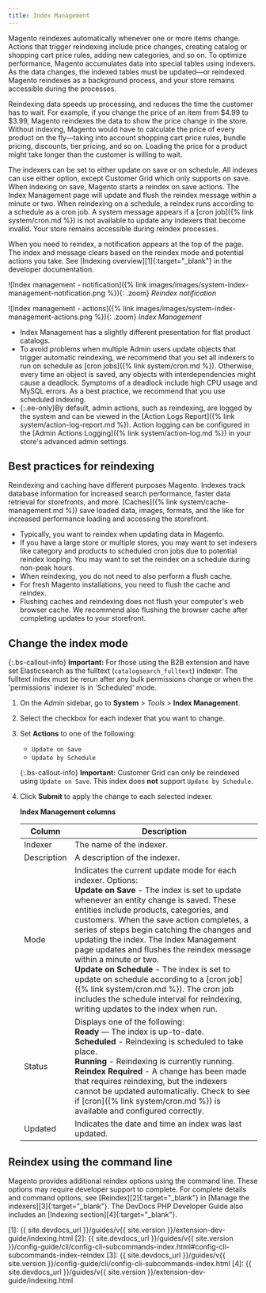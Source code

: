 ```yaml
---
title: Index Management
---
```


Magento reindexes automatically whenever one or more items change. Actions that trigger reindexing include price changes, creating catalog or shopping cart price rules, adding new categories, and so on. To optimize performance, Magento accumulates data into special tables using indexers. As the data changes, the indexed tables must be updated—or reindexed. Magento reindexes as a background process, and your store remains accessible during the processes.

Reindexing data speeds up processing, and reduces the time the customer has to wait. For example, if you change the price of an item from $4.99 to $3.99, Magento reindexes the data to show the price change in the store. Without indexing, Magento would have to calculate the price of every product on the fly—taking into account shopping cart price rules, bundle pricing, discounts, tier pricing, and so on. Loading the price for a product might take longer than the customer is willing to wait.

The indexers can be set to either update on save or on schedule. All indexes can use either option, except Customer Grid which only supports on save. When indexing on save, Magento starts a reindex on save actions. The Index Management page will update and flush the reindex message within a minute or two. When reindexing on a schedule, a reindex runs according to a schedule as a cron job. A system message appears if a [cron job]({% link system/cron.md %}) is not available to update any indexers that become invalid. Your store remains accessible during reindex processes.

When you need to reindex, a notification appears at the top of the page. The index and message clears based on the reindex mode and potential actions you take. See [Indexing overview][1]{:target="_blank"} in the developer documentation.

![Index management - notification]({% link images/images/system-index-management-notification.png %}){: .zoom}
_Reindex notification_

![Index management - actions]({% link images/images/system-index-management-actions.png %}){: .zoom}
_Index Management_

- Index Management has a slightly different presentation for flat product catalogs.
- To avoid problems when multiple Admin users update objects that trigger automatic reindexing, we recommend that you set all indexers to run on schedule as [cron jobs]({% link system/cron.md %}). Otherwise, every time an object is saved, any objects with interdependencies might cause a deadlock. Symptoms of a deadlock include high CPU usage and MySQL errors. As a best practice, we recommend that you use scheduled indexing.
- {:.ee-only}By default, admin actions, such as reindexing, are logged by the system and can be viewed in the [Action Logs Report]({% link system/action-log-report.md %}). Action logging can be configured in the [Admin Actions Logging]({% link system/action-log.md %}) in your store's advanced admin settings.

## Best practices for reindexing

Reindexing and caching have different purposes Magento. Indexes track database information for increased search performance, faster data retrieval for storefronts, and more. [Caches]({% link system/cache-management.md %}) save loaded data, images, formats, and the like for increased performance loading and accessing the storefront.

- Typically, you want to reindex when updating data in Magento.
- If you have a large store or multiple stores, you may want to set indexers like category and products to scheduled cron jobs due to potential reindex looping. You may want to set the reindex on a schedule during non-peak hours.
- When reindexing, you do not need to also perform a flush cache.
- For fresh Magento installations, you need to flush the cache and reindex.
- Flushing caches and reindexing does not flush your computer's web browser cache. We recommend also flushing the browser cache after completing updates to your storefront.

## Change the index mode

{:.bs-callout-info}
**Important:** <span class="b2b-only"></span> For those using the B2B extension and have set Elasticsearch as the fulltext (`catalogsearch_fulltext`) indexer: The fulltext index must be rerun after any bulk permissions change or when the 'permissions' indexer is in 'Scheduled' mode.

1. On the _Admin_ sidebar, go to **System** > _Tools_ > **Index Management**.

1. Select the checkbox for each indexer that you want to change.

1. Set **Actions** to one of the following:

   - `Update on Save`
   - `Update by Schedule`

    {:.bs-callout-info}
    **Important:** Customer Grid can only be reindexed using `Update on Save`. This index does **not** support `Update by Schedule`.

1. Click **Submit** to apply the change to each selected indexer.

    **Index Management columns**

    Column | Description
    ------ | -----------
    Indexer | The name of the indexer.
    Description | A description of the indexer.
    Mode | Indicates the current update mode for each indexer. Options: <br/>**Update on Save** - The index is set to update whenever an entity change is saved. These entities include products, categories, and customers. When the save action completes, a series of steps begin catching the changes and updating the index. The Index Management page updates and flushes the reindex message within a minute or two. <br/>**Update on Schedule** - The index is set to update on schedule according to a [cron job]({% link system/cron.md %}). The cron job includes the schedule interval for reindexing, writing updates to the index when run.
    Status | Displays one of the following: <br/>**Ready** — The index is up-to-date. <br/>**Scheduled** - Reindexing is scheduled to take place. <br/>**Running** - Reindexing is currently running. <br/>**Reindex Required** - A change has been made that requires reindexing, but the indexers cannot be updated automatically. Check to see if [cron]({% link system/cron.md %}) is available and configured correctly.
    Updated | Indicates the date and time an index was last updated.

## Reindex using the command line

Magento provides additional reindex options using the command line. These options may require developer support to complete. For complete details and command options, see [Reindex][2]{:target="_blank"} in [Manage the indexers][3]{:target="_blank"}. The DevDocs PHP Developer Guide also includes an [Indexing section][4]{:target="_blank"}.

[1]: {{ site.devdocs_url }}/guides/v{{ site.version }}/extension-dev-guide/indexing.html
[2]: {{ site.devdocs_url }}/guides/v{{ site.version }}/config-guide/cli/config-cli-subcommands-index.html#config-cli-subcommands-index-reindex
[3]: {{ site.devdocs_url }}/guides/v{{ site.version }}/config-guide/cli/config-cli-subcommands-index.html
[4]: {{ site.devdocs_url }}/guides/v{{ site.version }}/extension-dev-guide/indexing.html
